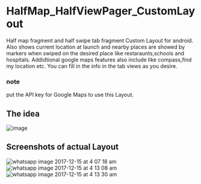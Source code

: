# HalfMap_HalfViewPager_CustomLayout
Half map fragment and half swipe tab fragment Custom Layout for android.
Also shows current location at launch and nearby places are showed by markers when swiped on the desired place like restaraunts,schools and hospitals.
Addidtional google maps features also include like compass,find my location etc.
You can fill in the info in the tab views as you desire.

### note
put the API key for Google Maps to use this Layout.

## The idea
![image](https://user-images.githubusercontent.com/25390047/34018241-fbaf4780-e14e-11e7-8d16-05b271ffa7f4.png)


## Screenshots of actual Layout
![whatsapp image 2017-12-15 at 4 07 18 am](https://user-images.githubusercontent.com/25390047/34018156-b4a9b956-e14e-11e7-847c-bc970dbe9f0f.jpeg)
![whatsapp image 2017-12-15 at 4 13 08 am](https://user-images.githubusercontent.com/25390047/34018168-bf5bb4e4-e14e-11e7-8d89-75f258819513.jpeg)
![whatsapp image 2017-12-15 at 4 13 30 am](https://user-images.githubusercontent.com/25390047/34018176-c954069a-e14e-11e7-9f35-5fd8ae3865bc.jpeg)
